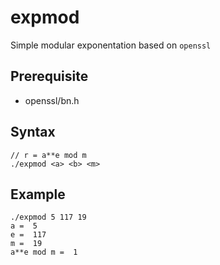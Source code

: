 # expmod
Simple modular exponentation based on `openssl`

## Prerequisite
- openssl/bn.h

## Syntax
```
// r = a**e mod m
./expmod <a> <b> <m>
```

## Example
```
./expmod 5 117 19
a =  5
e =  117
m =  19
a**e mod m =  1
```